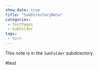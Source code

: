 ```yaml
---
show_date: true
title: "SubDirectoryNote"
categories:
 - TestPages
 - SubFolder
tags:
 - test
---
```

This note is in the `SubFolder` subdirectory.

#test

<!-- Modified 2024-03-25:18:26:43 -->

